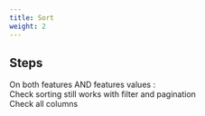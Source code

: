 ```yaml
---
title: Sort
weight: 2
---
```

## Steps

On both features AND features values :\
Check sorting still works with filter and pagination\
Check all columns

